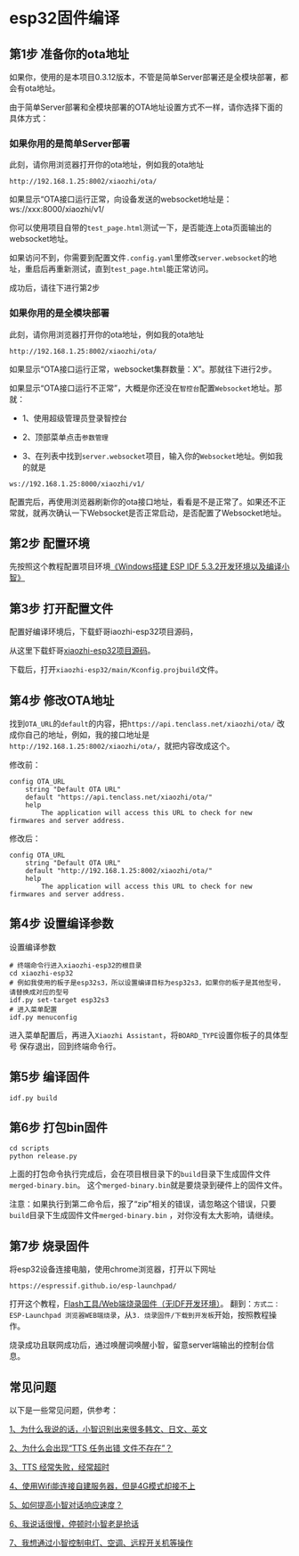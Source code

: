 # esp32固件编译

## 第1步 准备你的ota地址

如果你，使用的是本项目0.3.12版本，不管是简单Server部署还是全模块部署，都会有ota地址。

由于简单Server部署和全模块部署的OTA地址设置方式不一样，请你选择下面的具体方式：

### 如果你用的是简单Server部署
此刻，请你用浏览器打开你的ota地址，例如我的ota地址
```
http://192.168.1.25:8002/xiaozhi/ota/
```
如果显示“OTA接口运行正常，向设备发送的websocket地址是：ws://xxx:8000/xiaozhi/v1/

你可以使用项目自带的`test_page.html`测试一下，是否能连上ota页面输出的websocket地址。

如果访问不到，你需要到配置文件`.config.yaml`里修改`server.websocket`的地址，重启后再重新测试，直到`test_page.html`能正常访问。

成功后，请往下进行第2步

### 如果你用的是全模块部署
此刻，请你用浏览器打开你的ota地址，例如我的ota地址
```
http://192.168.1.25:8002/xiaozhi/ota/
```

如果显示“OTA接口运行正常，websocket集群数量：X”。那就往下进行2步。

如果显示“OTA接口运行不正常”，大概是你还没在`智控台`配置`Websocket`地址。那就：

- 1、使用超级管理员登录智控台

- 2、顶部菜单点击`参数管理`

- 3、在列表中找到`server.websocket`项目，输入你的`Websocket`地址。例如我的就是

```
ws://192.168.1.25:8000/xiaozhi/v1/
```

配置完后，再使用浏览器刷新你的ota接口地址，看看是不是正常了。如果还不正常就，就再次确认一下Websocket是否正常启动，是否配置了Websocket地址。

## 第2步 配置环境
先按照这个教程配置项目环境[《Windows搭建 ESP IDF 5.3.2开发环境以及编译小智》](https://icnynnzcwou8.feishu.cn/wiki/JEYDwTTALi5s2zkGlFGcDiRknXf)

## 第3步 打开配置文件
配置好编译环境后，下载虾哥iaozhi-esp32项目源码，

从这里下载虾哥[xiaozhi-esp32项目源码](https://github.com/78/xiaozhi-esp32)。

下载后，打开`xiaozhi-esp32/main/Kconfig.projbuild`文件。

## 第4步 修改OTA地址

找到`OTA_URL`的`default`的内容，把`https://api.tenclass.net/xiaozhi/ota/`
   改成你自己的地址，例如，我的接口地址是`http://192.168.1.25:8002/xiaozhi/ota/`，就把内容改成这个。

修改前：
```
config OTA_URL
    string "Default OTA URL"
    default "https://api.tenclass.net/xiaozhi/ota/"
    help
        The application will access this URL to check for new firmwares and server address.
```
修改后：
```
config OTA_URL
    string "Default OTA URL"
    default "http://192.168.1.25:8002/xiaozhi/ota/"
    help
        The application will access this URL to check for new firmwares and server address.
```

## 第4步 设置编译参数

设置编译参数

```
# 终端命令行进入xiaozhi-esp32的根目录
cd xiaozhi-esp32
# 例如我使用的板子是esp32s3，所以设置编译目标为esp32s3，如果你的板子是其他型号，请替换成对应的型号
idf.py set-target esp32s3
# 进入菜单配置
idf.py menuconfig
```

进入菜单配置后，再进入`Xiaozhi Assistant`，将`BOARD_TYPE`设置你板子的具体型号
保存退出，回到终端命令行。

## 第5步 编译固件

```
idf.py build
```

## 第6步 打包bin固件

```
cd scripts
python release.py
```

上面的打包命令执行完成后，会在项目根目录下的`build`目录下生成固件文件`merged-binary.bin`。
这个`merged-binary.bin`就是要烧录到硬件上的固件文件。

注意：如果执行到第二命令后，报了“zip”相关的错误，请忽略这个错误，只要`build`目录下生成固件文件`merged-binary.bin`
，对你没有太大影响，请继续。

## 第7步 烧录固件
   将esp32设备连接电脑，使用chrome浏览器，打开以下网址

```
https://espressif.github.io/esp-launchpad/
```

打开这个教程，[Flash工具/Web端烧录固件（无IDF开发环境）](https://ccnphfhqs21z.feishu.cn/wiki/Zpz4wXBtdimBrLk25WdcXzxcnNS)。
翻到：`方式二：ESP-Launchpad 浏览器WEB端烧录`，从`3. 烧录固件/下载到开发板`开始，按照教程操作。

烧录成功且联网成功后，通过唤醒词唤醒小智，留意server端输出的控制台信息。

## 常见问题
以下是一些常见问题，供参考：

[1、为什么我说的话，小智识别出来很多韩文、日文、英文](./FAQ.md)

[2、为什么会出现“TTS 任务出错 文件不存在”？](./FAQ.md)

[3、TTS 经常失败，经常超时](./FAQ.md)

[4、使用Wifi能连接自建服务器，但是4G模式却接不上](./FAQ.md)

[5、如何提高小智对话响应速度？](./FAQ.md)

[6、我说话很慢，停顿时小智老是抢话](./FAQ.md)

[7、我想通过小智控制电灯、空调、远程开关机等操作](./FAQ.md)

